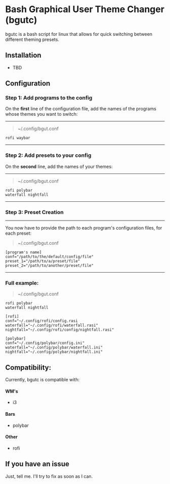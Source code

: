 # Bash Graphical User Theme Changer (bgutc)

bgutc is a bash script for linux that allows for quick switching between different theming presets.

## Installation

* TBD

## Configuration


### Step 1: Add programs to the config
On the **first** line of the configuration file, add the names of the programs whose themes you want to switch:

---
> ~/.config/bgut.conf
```
rofi waybar
```
---
### Step 2: Add presets to your config

On the **second** line, add the names of your themes:

---
> ~/.config/bgut.conf
```
rofi polybar
waterfall nightfall
```
---
### Step 3: Preset Creation

---
You now have to provide the path to each program's configuration files, for each preset:
> ~/.config/bgut.conf
```
[program's name]
conf="/path/to/the/default/config/file"
preset_1="/path/to/a/preset/file" 
preset_2="/path/to/another/preset/file"
```
---

### Full example:

> ~/.config/bgut.conf
```
rofi polybar
waterfall nightfall

[rofi]
conf="~/.config/rofi/config.rasi
waterfall="~/.config/rofi/waterfall.rasi"
nightfall="~/.config/rofi/config/nightfall.rasi"

[polybar]
conf="~/.config/polybar/config.ini"
waterfall="~/.config/polybar/waterfall.ini"
nightfall="~/.config/polybar/nightfall.ini"
```

## Compatibility:

Currently, bgutc is compatible with:

#### WM's
- i3

#### Bars
- polybar

#### Other
- rofi

## If you have an issue

Just, tell me. I'll try to fix as soon as I can.
